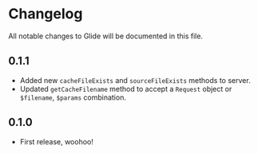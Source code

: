 # Changelog

All notable changes to Glide will be documented in this file.

## 0.1.1

- Added new `cacheFileExists` and `sourceFileExists` methods to server.
- Updated `getCacheFilename` method to accept a `Request` object or `$filename`, `$params` combination.

## 0.1.0

- First release, woohoo!